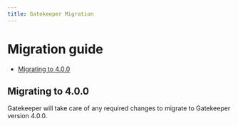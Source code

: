 ```yaml
---
title: Gatekeeper Migration
---
```


# Migration guide

- [Migrating to 4.0.0](#migrating-to-400)

## Migrating to 4.0.0

Gatekeeper will take care of any required changes to migrate to Gatekeeper version 4.0.0.   

